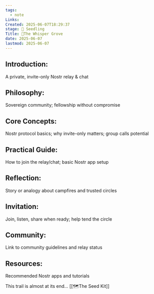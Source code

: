 ```yaml
---
tags:
  - note
Links: 
Created: 2025-06-07T18:29:37
stage: 🌱 Seedling
Title: 🍃The Whisper Grove
date: 2025-06-07
lastmod: 2025-06-07
---
```


## Introduction:
A private, invite-only Nostr relay & chat

## Philosophy: 
Sovereign community; fellowship without compromise

## Core Concepts: 
Nostr protocol basics; why invite-only matters; group calls potential

## Practical Guide: 
How to join the relay/chat; basic Nostr app setup

## Reflection: 
Story or analogy about campfires and trusted circles

## Invitation: 
Join, listen, share when ready; help tend the circle

## Community: 
Link to community guidelines and relay status

## Resources: 
Recommended Nostr apps and tutorials

This trail is almost at its end... [[🗺The Seed Kit]]